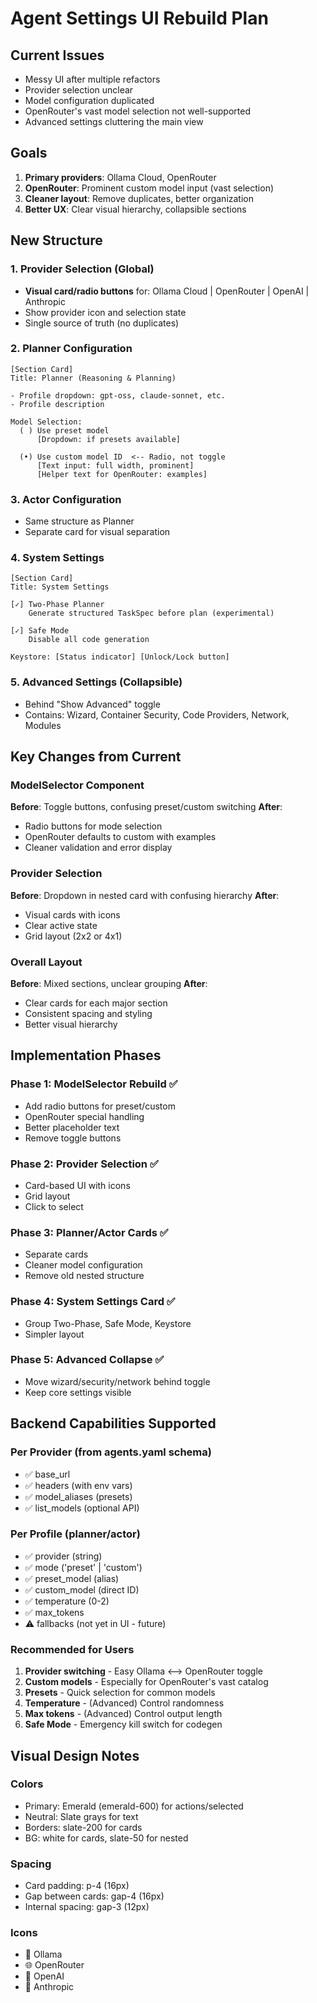 # Agent Settings UI Rebuild Plan

## Current Issues
- Messy UI after multiple refactors
- Provider selection unclear
- Model configuration duplicated
- OpenRouter's vast model selection not well-supported
- Advanced settings cluttering the main view

## Goals
1. **Primary providers**: Ollama Cloud, OpenRouter
2. **OpenRouter**: Prominent custom model input (vast selection)
3. **Cleaner layout**: Remove duplicates, better organization
4. **Better UX**: Clear visual hierarchy, collapsible sections

## New Structure

### 1. Provider Selection (Global)
- **Visual card/radio buttons** for: Ollama Cloud | OpenRouter | OpenAI | Anthropic
- Show provider icon and selection state
- Single source of truth (no duplicates)

### 2. Planner Configuration
```
[Section Card]
Title: Planner (Reasoning & Planning)

- Profile dropdown: gpt-oss, claude-sonnet, etc.
- Profile description

Model Selection:
  ( ) Use preset model
      [Dropdown: if presets available]
  
  (•) Use custom model ID  <-- Radio, not toggle
      [Text input: full width, prominent]
      [Helper text for OpenRouter: examples]
```

### 3. Actor Configuration
- Same structure as Planner
- Separate card for visual separation

### 4. System Settings
```
[Section Card]
Title: System Settings

[✓] Two-Phase Planner
    Generate structured TaskSpec before plan (experimental)

[✓] Safe Mode
    Disable all code generation

Keystore: [Status indicator] [Unlock/Lock button]
```

### 5. Advanced Settings (Collapsible)
- Behind "Show Advanced" toggle
- Contains: Wizard, Container Security, Code Providers, Network, Modules

## Key Changes from Current

### ModelSelector Component
**Before**: Toggle buttons, confusing preset/custom switching
**After**: 
- Radio buttons for mode selection
- OpenRouter defaults to custom with examples
- Cleaner validation and error display

### Provider Selection
**Before**: Dropdown in nested card with confusing hierarchy
**After**: 
- Visual cards with icons
- Clear active state
- Grid layout (2x2 or 4x1)

### Overall Layout
**Before**: Mixed sections, unclear grouping
**After**: 
- Clear cards for each major section
- Consistent spacing and styling
- Better visual hierarchy

## Implementation Phases

### Phase 1: ModelSelector Rebuild ✅
- Add radio buttons for preset/custom
- OpenRouter special handling
- Better placeholder text
- Remove toggle buttons

### Phase 2: Provider Selection ✅
- Card-based UI with icons
- Grid layout
- Click to select

### Phase 3: Planner/Actor Cards ✅
- Separate cards
- Cleaner model configuration
- Remove old nested structure

### Phase 4: System Settings Card ✅
- Group Two-Phase, Safe Mode, Keystore
- Simpler layout

### Phase 5: Advanced Collapse ✅
- Move wizard/security/network behind toggle
- Keep core settings visible

## Backend Capabilities Supported

### Per Provider (from agents.yaml schema)
- ✅ base_url
- ✅ headers (with env vars)
- ✅ model_aliases (presets)
- ✅ list_models (optional API)

### Per Profile (planner/actor)
- ✅ provider (string)
- ✅ mode ('preset' | 'custom')
- ✅ preset_model (alias)
- ✅ custom_model (direct ID)
- ✅ temperature (0-2)
- ✅ max_tokens
- ⚠️ fallbacks (not yet in UI - future)

### Recommended for Users
1. **Provider switching** - Easy Ollama ⟷ OpenRouter toggle
2. **Custom models** - Especially for OpenRouter's vast catalog
3. **Presets** - Quick selection for common models
4. **Temperature** - (Advanced) Control randomness
5. **Max tokens** - (Advanced) Control output length
6. **Safe Mode** - Emergency kill switch for codegen

## Visual Design Notes

### Colors
- Primary: Emerald (emerald-600) for actions/selected
- Neutral: Slate grays for text
- Borders: slate-200 for cards
- BG: white for cards, slate-50 for nested

### Spacing
- Card padding: p-4 (16px)
- Gap between cards: gap-4 (16px)
- Internal spacing: gap-3 (12px)

### Icons
- 🦙 Ollama
- 🌐 OpenRouter
- 🤖 OpenAI
- 🔮 Anthropic
